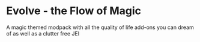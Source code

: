 # Evolve - the Flow of Magic
A magic themed modpack with all the quality of life add-ons you can dream of as well as a clutter free JEI
